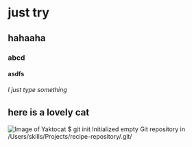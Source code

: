 # just try
## hahaaha
### abcd
#### asdfs
###### I just type something
## here is a lovely cat 
![Image of Yaktocat](https://octodex.github.com/images/yaktocat.png)
$ git init
Initialized empty Git repository in /Users/skills/Projects/recipe-repository/.git/
